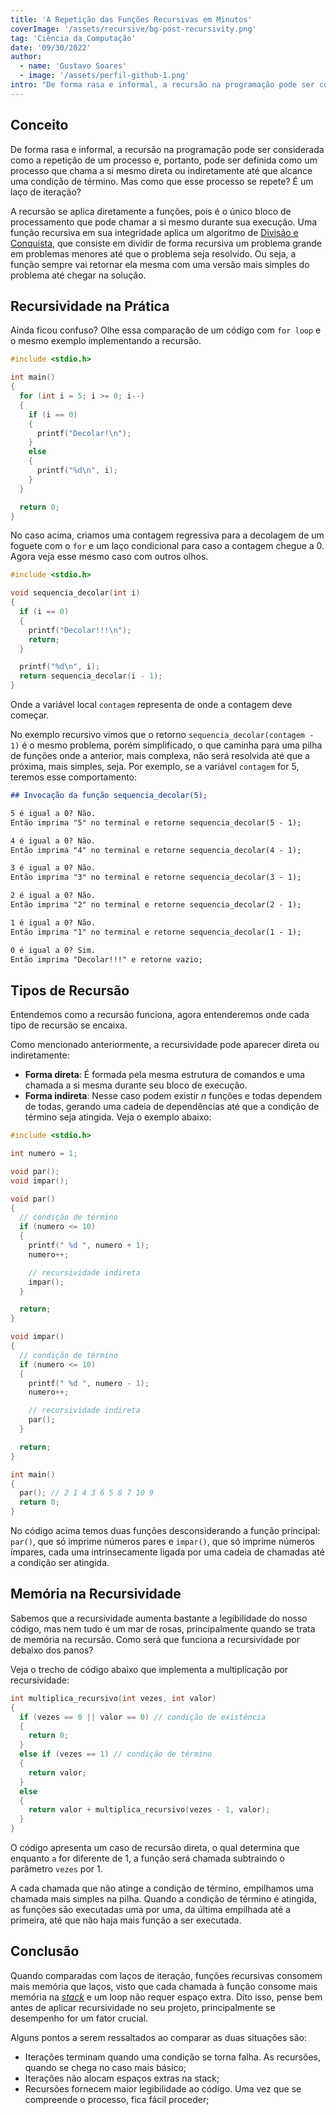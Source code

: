 ```yaml
---
title: 'A Repetição das Funções Recursivas em Minutos'
coverImage: '/assets/recursive/bg-post-recursivity.png'
tag: 'Ciência da Computação'
date: '09/30/2022'
author:
  - name: 'Gustavo Soares'
  - image: '/assets/perfil-github-1.png'
intro: "De forma rasa e informal, a recursão na programação pode ser considerada como a repetição de um processo e, portanto, pode ser definida como um processo que chama a si mesmo direta ou indiretamente até que alcance uma condição de término. Mas como que esse processo se repete? É um laço de iteração?"
---
```


## Conceito

De forma rasa e informal, a recursão na programação pode ser considerada como a repetição de um processo e, portanto, pode ser definida como um processo que chama a si mesmo direta ou indiretamente até que alcance uma condição de término. Mas como que esse processo se repete? É um laço de iteração?

A recursão se aplica diretamente a funções, pois é o único bloco de processamento que pode chamar a si mesmo durante sua execução. Uma função recursiva em sua integridade aplica um algoritmo de [Divisão e Conquista](https://pt.wikipedia.org/wiki/Divis%C3%A3o_e_conquista), que consiste em dividir de forma recursiva um problema grande em problemas menores até que o problema seja resolvido. Ou seja, a função sempre vai retornar ela mesma com uma versão mais simples do problema até chegar na solução.

<!-- ## A Visão Matemática da Coisa

Consideremos que você, pessoa programadora, tem que determinar a soma dos $\relax{n}$ primeiros números naturais. Existem diversas maneiras de fazer isso, mas a mais simples é sair somando os números de 1 até $\relax{n}$, parecendo com isso:

$$
\operatorname{f}\lparen\relax{n}\rparen = 1+2+3+4+...+n
$$

Imagina se $\relax{n}$ for um número na casa dos milhares. Bastante trabalhoso, né? Nesse caso temos a opção recursiva para resolver esse problema. Veja a seguir:

$$
\operatorname{f}\lparen\relax{n}\rparen=\begin{cases}
   \operatorname{f}\lparen\relax{n}\rparen=1 &\text{ se } n=1 \\
   n + \operatorname{f}\lparen\relax{n-1}\rparen &\text{ se } n>1
\end{cases}
$$

A única diferença entre os dois métodos é que a função $\operatorname{f}\lparen\relax{n}\rparen$ está sendo chamada dentro de sua própria função, estabelecendo uma condição de recursão. -->

## Recursividade na Prática

Ainda ficou confuso? Olhe essa comparação de um código com `for loop` e o mesmo exemplo implementando a recursão.

```c
#include <stdio.h>

int main()
{
  for (int i = 5; i >= 0; i--)
  {
    if (i == 0)
    {
      printf("Decolar!\n");
    }
    else
    {
      printf("%d\n", i);
    }
  }

  return 0;
}
```

No caso acima, criamos uma contagem regressiva para a decolagem de um foguete com o `for` e um laço condicional para caso a contagem chegue a 0. Agora veja esse mesmo caso com outros olhos.

```c
#include <stdio.h>

void sequencia_decolar(int i)
{
  if (i == 0)
  {
    printf("Decolar!!!\n");
    return;
  }

  printf("%d\n", i);
  return sequencia_decolar(i - 1);
}
```

Onde a variável local `contagem` representa de onde a contagem deve começar.

No exemplo recursivo vimos que o retorno `sequencia_decolar(contagem - 1)` é o mesmo problema, porém simplificado, o que caminha para uma pilha de funções onde a anterior, mais complexa, não será resolvida até que a próxima, mais simples, seja. Por exemplo, se a variável `contagem` for 5, teremos esse comportamento:

```markdown
## Invocação da função sequencia_decolar(5);

5 é igual a 0? Não.
Então imprima "5" no terminal e retorne sequencia_decolar(5 - 1);

4 é igual a 0? Não.
Então imprima "4" no terminal e retorne sequencia_decolar(4 - 1);

3 é igual a 0? Não.
Então imprima "3" no terminal e retorne sequencia_decolar(3 - 1);

2 é igual a 0? Não.
Então imprima "2" no terminal e retorne sequencia_decolar(2 - 1);

1 é igual a 0? Não.
Então imprima "1" no terminal e retorne sequencia_decolar(1 - 1);

0 é igual a 0? Sim.
Então imprima "Decolar!!!" e retorne vazio;
```

## Tipos de Recursão

Entendemos como a recursão funciona, agora entenderemos onde cada tipo de recursão se encaixa.

Como mencionado anteriormente, a recursividade pode aparecer direta ou indiretamente:

- **Forma direta**: É formada pela mesma estrutura de comandos e uma chamada a si mesma durante seu bloco de execução.
- **Forma indireta**: Nesse caso podem existir  $n$  funções e todas dependem de todas, gerando uma cadeia de dependências até que a condição de término seja atingida. Veja o exemplo abaixo:

```c
#include <stdio.h>

int numero = 1;

void par();
void impar();

void par()
{
  // condição de término
  if (numero <= 10)
  {
    printf(" %d ", numero + 1);
    numero++;

    // recursividade indireta
    impar();
  }

  return;
}

void impar()
{
  // condição de término
  if (numero <= 10)
  {
    printf(" %d ", numero - 1);
    numero++;

    // recursividade indireta
    par();
  }

  return;
}

int main()
{
  par(); // 2 1 4 3 6 5 8 7 10 9
  return 0;
}
```

No código acima temos duas funções desconsiderando a função principal: `par()`, que só imprime números pares e `impar()`, que só imprime números ímpares, cada uma intrinsecamente ligada por uma cadeia de chamadas até a condição ser atingida.

## Memória na Recursividade

Sabemos que a recursividade aumenta bastante a legibilidade do nosso código, mas nem tudo é um mar de rosas, principalmente quando se trata de memória na recursão. Como será que funciona a recursividade por debaixo dos panos?

Veja o trecho de código abaixo que implementa a multiplicação por recursividade:

```c
int multiplica_recursivo(int vezes, int valor)
{
  if (vezes == 0 || valor == 0) // condição de existência
  {
    return 0;
  }
  else if (vezes == 1) // condição de término
  {
    return valor;
  }
  else
  {
    return valor + multiplica_recursivo(vezes - 1, valor);
  }
}
```

O código apresenta um caso de recursão direta, o qual determina que enquanto `a` for diferente de 1, a função será chamada subtraindo o parâmetro `vezes` por 1.

A cada chamada que não atinge a condição de término, empilhamos uma chamada mais simples na pilha. Quando a condição de término é atingida, as funções são executadas uma por uma, da última empilhada até a primeira, até que não haja mais função a ser executada.

## Conclusão

Quando comparadas com laços de iteração, funções recursivas consomem mais memória que laços, visto que cada chamada à função consome mais memória na [*stack*](https://blog.pantuza.com/artigos/heap-vs-stack)  e um loop não requer espaço extra. Dito isso, pense bem antes de aplicar recursividade no seu projeto, principalmente se desempenho for um fator crucial.

Alguns pontos a serem ressaltados ao comparar as duas situações são:

- Iterações terminam quando uma condição se torna falha. As recursões, quando se chega no caso mais básico;
- Iterações não alocam espaços extras na stack;
- Recursões fornecem maior legibilidade ao código. Uma vez que se compreende o processo, fica fácil proceder;
  